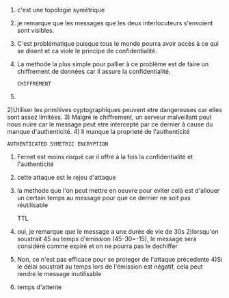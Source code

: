 1) c'est une topologie symétrique
2) je remarque que les messages que les deux interlocuteurs s'envoient sont visibles.
3) C'est problématique puisque tous le monde pourra avoir accès à ce qui se disent et ca viole le principe de confidentialité.
4) La methode la plus simple pour pallier à ce problème est de faire un chiffrement de données car il assure la confidentialité.

       CHIFFREMENT
1)
2)Utiliser les primitives cyptographiques peuvent etre dangereuses car elles sont assez limitées. 
3) Malgré le chiffrement, un serveur malveillant peut nous nuire car le message peut etre intercepté par ce dernier à cause du manque d'authenticité. 
4) Il manque la proprieté de l'authenticité

    AUTHENTICATED SYMETRIC ENCRYPTION
1) Fernet est moins risqué car il offre à la fois la confidentialité et l'authenticité
2) cette attaque est le rejeu d'attaque
3) la methode que l'on peut mettre en oeuvre pour eviter celà est d'allouer un certain temps au message pour que ce dernier ne soit pas réutilisable

    TTL
1) oui, je remarque que le message a une durée de vie de 30s
2)lorsqu'on soustrait 45 au temps d'emission (45-30=-15), le message sera considéré comme expiré et on ne pourra pas le dechiffer
3) Non, ce n'est pas efficace pour se proteger de l'attaque précedente
4)Si le délai soustrait au temps lors de l'émission est négatif, cela peut rendre le message inutilisable
5) temps d'attente
